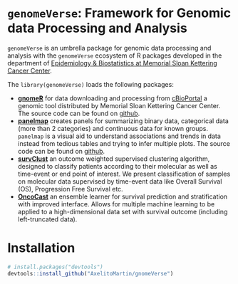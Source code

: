 # `genomeVerse`: Framework for Genomic data Processing and Analysis

`genomeVerse` is an umbrella package for genomic data processing and analysis with the `genomeVerse` ecosystem of R packages developed in the department of [Epidemiology & Biostatistics at Memorial Sloan Kettering Cancer Center](https://www.mskcc.org/departments/epidemiology-biostatistics).

The `library(genomeVerse)` loads the following packages:

  - [**gnomeR**](https://axelitomartin.github.io/gnomeR/) for data downloading and processing from [cBioPortal](https://www.cbioportal.org/) a genomic tool distributed by Memorial Sloan Kettering Cancer Center. The source code can be found on [github](https://github.com/AxelitoMartin/gnomeR).
  - [**panelmap**](https://github.com/arorarshi.github.io/panelmap/) creates panels for summarizing binary data, categorical data (more than 2 categories) and continuous data for known groups. `panelmap` is a visual aid to understand associations and trends in data instead from tedious tables and trying to infer multiple plots. The source code can be found on [github](https://github.com/arorarshi/panelmap).
  - [**survClust**](https://github.com/arorarshi/survClust) an outcome weighted supervised clustering algorithm, designed to classify patients according to their molecular as well as time-event or end point of interest. We present classification of samples on molecular data supervised by time-event data like Overall Survival (OS), Progression Free Survival etc.
  - [**OncoCast**](https://github.com/AxelitoMartin/OncoCast) an ensemble learner for survival prediction and stratification with improved interface. Allows for multiple machine learning to be applied to a high-dimensional data set with survival outcome (including left-truncated data).

# Installation

``` r
# install.packages("devtools")
devtools::install_github("AxelitoMartin/gnomeVerse")
```

